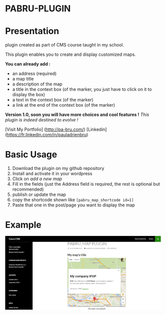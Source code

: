 # PABRU-PLUGIN

Presentation
===========

plugin created as part of CMS course taught in my school.

This plugin enables you to create and display customized maps.

**You can already add :**
- an address (required)
- a map title
- a description of the map
- a title in the context box (of the marker, you just have to click on it to display the box)
- a text in the context box (of the marker)
- a link at the end of the context box (of the marker)

**Version 1.0, soon you will have more choices and cool features !**
*This plugin is indeed destined to evolve !*


[Visit My Portfolio] (http://pa-bru.com/)
[Linkedin] (https://fr.linkedin.com/in/pauladrienbru)

Basic Usage
===========

1. Download the plugin on my github repository
2. Install and activate it in your wordpress
3. Click on *add a new map*
4. Fill in the fields (just the Address field is required, the rest is optional but recommended)
5. publish or update the map 
6. copy the shortcode shown like `[pabru_map_shortcode id=1]`
7. Paste that one in the post/page you want to display the map


Example
===========
![alt tag](screenshot.jpg)